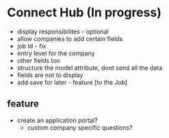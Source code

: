 # Connect Hub (In progress)
 - display responsibilites - optional
- allow companies to add certain fields
 - job Id - fix 
 - entry level for the company
 - other fields too
 - structure the model attribute, dont send all the data
 - fields are not to display
 - add save for later - feature [to the Job]
 
## feature
- create an application portal?
    - custom company specific questions?
